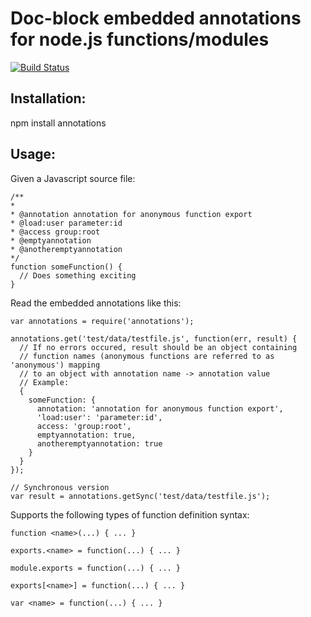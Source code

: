 Doc-block embedded annotations for node.js functions/modules
=========================

[![Build Status](https://secure.travis-ci.org/backhand/annotations.png?branch=master)](https://travis-ci.org/backhand/annotations)

Installation:
------------------------
npm install annotations

Usage:
------
Given a Javascript source file:

    /**
    *
    * @annotation annotation for anonymous function export
    * @load:user parameter:id
    * @access group:root
    * @emptyannotation 
    * @anotheremptyannotation
    */
    function someFunction() {
      // Does something exciting
    }


Read the embedded annotations like this:

    var annotations = require('annotations');

    annotations.get('test/data/testfile.js', function(err, result) {
      // If no errors occured, result should be an object containing
      // function names (anonymous functions are referred to as 'anonymous') mapping  
      // to an object with annotation name -> annotation value 
      // Example:
      {
        someFunction: {
          annotation: 'annotation for anonymous function export',
          'load:user': 'parameter:id',
          access: 'group:root',
          emptyannotation: true,
          anotheremptyannotation: true
        }
      }
    });
    
    // Synchronous version
    var result = annotations.getSync('test/data/testfile.js');

Supports the following types of function definition syntax:
  
    function <name>(...) { ... }

    exports.<name> = function(...) { ... }

    module.exports = function(...) { ... }

    exports[<name>] = function(...) { ... }

    var <name> = function(...) { ... }